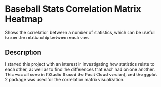 # Baseball Stats Correlation Matrix Heatmap
Shows the correlation between a number of statistics, which can be useful to see the relationship between each one. 

## Description
I started this project with an interest in investigating how statistics relate to each other, as well as to find the differences that each had on one another. This was all done in RStudio (I used the Posit Cloud version), and the ggplot 2 package was used for the correlation matrix visualization. 
